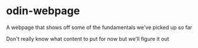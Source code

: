 # odin-webpage
A webpage that shows off some of the fundamentals we've picked up so far
 
Don't really know what content to put for now but we'll figure it out
